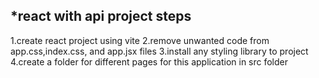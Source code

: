 *react with api project steps
----------------------------------------
1.create react project using vite
2.remove unwanted code from app.css,index.css, and app.jsx files
3.install any styling library to project
4.create a folder for different pages for this application in src folder